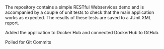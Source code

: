 The repository contains a simple RESTful Webservices demo and is accompanied by a couple of unit tests to check that the main application works as expected. The results of these tests are saved to a JUnit XML report.

Added the application to Docker Hub and connected DockerHub to GitHub.

Polled for Git Commits
